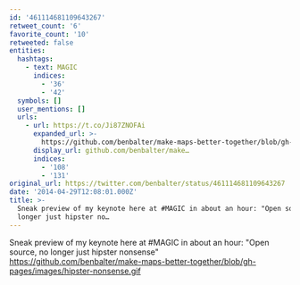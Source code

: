 ```yaml
---
id: '461114681109643267'
retweet_count: '6'
favorite_count: '10'
retweeted: false
entities:
  hashtags:
    - text: MAGIC
      indices:
        - '36'
        - '42'
  symbols: []
  user_mentions: []
  urls:
    - url: https://t.co/Ji87ZNOFAi
      expanded_url: >-
        https://github.com/benbalter/make-maps-better-together/blob/gh-pages/images/hipster-nonsense.gif
      display_url: github.com/benbalter/make…
      indices:
        - '108'
        - '131'
original_url: https://twitter.com/benbalter/status/461114681109643267
date: '2014-04-29T12:08:01.000Z'
title: >-
  Sneak preview of my keynote here at #MAGIC in about an hour: "Open source, no
  longer just hipster no…
---
```


Sneak preview of my keynote here at #MAGIC in about an hour: "Open source, no longer just hipster nonsense" https://github.com/benbalter/make-maps-better-together/blob/gh-pages/images/hipster-nonsense.gif